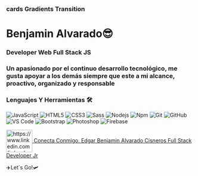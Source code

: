 ### cards Gradients Transition
# Benjamin Alvarado😎

### Developer Web Full Stack JS
### Un apasionado por el continuo desarrollo tecnológico, me gusta apoyar a los demás siempre que este a mi alcance, proactivo, organizado y responsable
### Lenguajes Y Herramientas 🛠 
![JavaScript](https://img.shields.io/badge/-JavaScript-F7DF1E?style=flat-square&logo=javascript&logoColor=ffffff)
![HTML5](https://img.shields.io/badge/-HTML5-%23E44D27?style=flat-square&logo=html5&logoColor=ffffff)
![CSS3](https://img.shields.io/badge/-CSS3-%231572B6?style=flat-square&logo=css3)
![Sass](https://img.shields.io/badge/-Sass-%23CC6699?style=flat-square&logo=sass&logoColor=ffffff)
![Nodejs](https://img.shields.io/badge/-Node.js-339933?style=flat-square&logo=Node.js&logoColor=ffffff)
![Npm](https://img.shields.io/badge/-npm-CB3837?style=flat-square&logo=npm)
![Git](https://img.shields.io/badge/-Git-%23F05032?style=flat-square&logo=git&logoColor=%23ffffff)
![GitHub](https://img.shields.io/badge/-GitHub-181717?style=flat-square&logo=github)
![VS Code](http://img.shields.io/badge/-VS%20Code-007ACC?style=flat-square&logo=visual-studio-code&logoColor=ffffff)
![Bootstrap](https://img.shields.io/badge/-Bootstrap-563D7C?style=flat-square&logo=Bootstrap&logoColor=ffffff)
![Photoshop](http://img.shields.io/badge/-Photoshop-31A8FF?style=flat-square&logo=Adobe-Photoshop&logoColor=ffffff)
![Firebase](https://img.shields.io/badge/-Firebase-FFCA28?style=flat-square&logo=firebase&logoColor=ffffff)
<!-- ![Angular](https://img.shields.io/badge/-Angular-DD0031?style=flat-square&logo=Angular&logoColor=ffffff) -->
<!-- ![Illustrator](http://img.shields.io/badge/-Illustrator-FF9A00?style=flat-square&logo=Adobe-Illustrator&logoColor=ffffff) -->

<a href="https://www.linkedin.com/in/soybenjamin/" target="blank"><img align="center" src="https://raw.githubusercontent.com/rahuldkjain/github-profile-readme-generator/master/src/images/icons/Social/linked-in-alt.svg" alt="https://www.linkedin.com/in/soybenjamin/" height="60" width="70" /> Conecta Conmigo, Edgar Benjamin Alvarado Cisneros
Full Stack Developer Jr</a>
</p>
✈️Let´s Go!🛩
